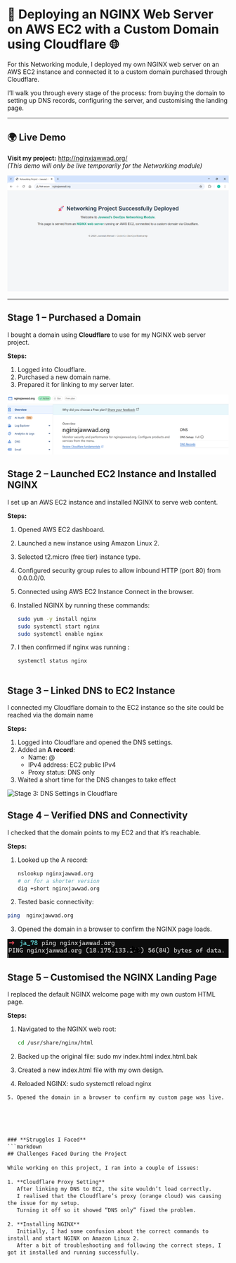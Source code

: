 # 🚀 Deploying an NGINX Web Server on AWS EC2 with a Custom Domain using Cloudflare 🌐

For this Networking module, I deployed my own NGINX web server on an AWS EC2 instance and connected it to a custom domain purchased through Cloudflare.

I’ll walk you through every stage of the process: from buying the domain to setting up DNS records, configuring the server, and customising the landing page. 

---

## 🌍 Live Demo
**Visit my project:** http://nginxjawwad.org/  
*(This demo will only be live temporarily for the Networking module)*

![Project Screenshot](images/final-photo-nginx.png)

---

## Stage 1 – Purchased a Domain

I bought a domain using **Cloudflare** to use for my NGINX web server project.

**Steps:**
1. Logged into Cloudflare.
2. Purchased a new domain name.
3. Prepared it for linking to my server later.

![Stage 1: Domain Purchase in Cloudflare](images/stage1-domain.png)




## Stage 2 – Launched EC2 Instance and Installed NGINX

I set up an AWS EC2 instance and installed NGINX to serve web content.

**Steps:**
1. Opened AWS EC2 dashboard.
2. Launched a new instance using Amazon Linux 2.
3. Selected t2.micro (free tier) instance type.
4.  Configured security group rules to allow inbound HTTP (port 80) from 0.0.0.0/0.
5. Connected using AWS EC2 Instance Connect in the browser.
6. Installed NGINX by running these commands:

   ```bash
   sudo yum -y install nginx
   sudo systemctl start nginx
   sudo systemctl enable nginx

7. I then confirmed if nginx was running :
 
    ```bash
    systemctl status nginx



## Stage 3 – Linked DNS to EC2 Instance

I connected my Cloudflare domain to the EC2 instance so the site could be reached via the domain name

**Steps:**
1. Logged into Cloudflare and opened the DNS settings.
2. Added an **A record**:
   - Name: @
   - IPv4 address: EC2 public IPv4
   - Proxy status: DNS only
3. Waited a short time for the DNS changes to take effect

![Stage 3: DNS Settings in Cloudflare](images/stage3-dns-linked.png)




## Stage 4 – Verified DNS and Connectivity

I checked that the domain points to my EC2 and that it’s reachable.

**Steps:**
1. Looked up the A record:
   ```bash
   nslookup nginxjawwad.org
   # or for a shorter version
   dig +short nginxjawwad.org

2. Tested basic connectivity:

  ```bash
  ping  nginxjawwad.org
  ```


3. Opened the domain in a browser to confirm the NGINX page loads.

![Stage 4: DNS/Connectivity Check](images/stage4-verify.png)




## Stage 5 – Customised the NGINX Landing Page

I replaced the default NGINX welcome page with my own custom HTML page.

**Steps:**
1. Navigated to the NGINX web root:
   ```bash
   cd /usr/share/nginx/html

2. Backed up the original file:
sudo mv index.html index.html.bak

3. Created a new index.html file with my own design.

4. Reloaded NGINX:
sudo systemctl reload nginx
```
5. Opened the domain in a browser to confirm my custom page was live.





### **Struggles I Faced**
```markdown
## Challenges Faced During the Project

While working on this project, I ran into a couple of issues:

1. **Cloudflare Proxy Setting**  
   After linking my DNS to EC2, the site wouldn’t load correctly.  
   I realised that the Cloudflare’s proxy (orange cloud) was causing the issue for my setup.  
   Turning it off so it showed “DNS only” fixed the problem.

2. **Installing NGINX**  
   Initially, I had some confusion about the correct commands to install and start NGINX on Amazon Linux 2.  
   After a bit of troubleshooting and following the correct steps, I got it installed and running successfully.
